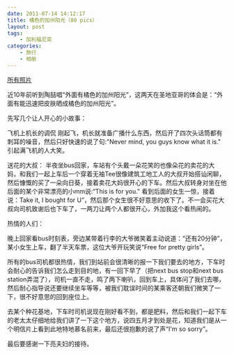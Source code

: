 ```yaml
---
date: 2011-07-14 14:12:17
title: 橘色的加州阳光（80 pics）
layout: post
tags:
    - 加利福尼亚
categories:
    - 旅行
    - 相册
---
```


[所有照片](http://pic.ztpala.com/2011/07/14/san-diego/)

近10年前听到陶喆唱“外面有橘色的加州阳光”，这两天在圣地亚哥的体会是：“外面有能迅速把皮肤晒成橘色的加州阳光”。

先写几个让人开心的小故事：

飞机上机长的调侃
刚起飞，机长就准备广播什么东西，然后开了四次头话筒都有刺耳的噪音，然后只好快速的说了句:"Never mind, you guys know what it is." 引起满飞机的人大笑。

送花的大叔：
半夜坐bus回家，车站有个头戴一朵花笑的也像朵花的卖花的大妈，和我们一起上车后一个穿着无袖Tee很像建筑工地工人的大叔开始搭讪闲聊，然后慷慨的买了一朵向日葵，接着卖花大妈很开心的下车。然后大叔转身对坐在他后面的某个非常漂亮的小mm说:“This is for you." 看到后面的女生一惊，接着说：Take it, I bought for U”，然后那个女生很不好意思的收下了。不一会买花大叔向司机致谢后也下车了，一两刀让两个人都很开心，外加我这个看热闹的。

热情的人们：

晚上回家看bus时刻表，旁边某带着行李的大爷微笑着主动说道：“还有20分钟”，某小女生上车，翻了半天车票，这位大爷开玩笑说“Free for pretty girls”。

所有的bus司机都很热情，我们到站前会很清晰的报一下我们要去的地方，下车时会耐心的告诉我们怎么走到目的地，有一回下早了（把next bus stop和next bus station弄混了），司机一直不走，鸣了两下喇叭，回到车上，具体问了我们去哪，然后耐心指导说还要继续坐车等等，被我们耽误时间的某乘客还朝我们微笑了一下，很不好意思的回到座位上。

去某个种花基地，下车时司机说现在刚好看不到，都是肥料，然后和我们一起下车的老太太仔细地给我们讲了一下这个地方，说四五月才到处是花，知道我们是从一个明信片上看到此地特地慕名前来，最后还很抱歉的说了声“I'm so sorry”。

最后要感谢一下亮夫妇的接待。
